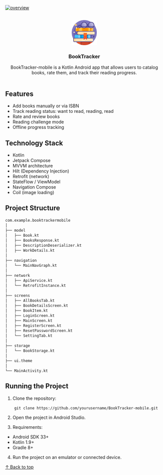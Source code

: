 <!-- back to top -->
<a name="readme-top"></a>

[![overview](https://img.shields.io/badge/BookTracker-overview-green.svg)](/README.md)

<!-- PROJECT LOGO -->
<br />
<div align="center">
  <a href="https://github.com/PrzemekTypa/BookTracker-mobile">
    <img src="app\src\main\res\drawable\book.png" alt="Logo" width="80" height="80">
  </a>

<h3 align="center">BookTracker</h3>

  <p align="center">
    BookTracker-mobile is a Kotlin Android app that allows users to catalog books, rate them, and track their reading progress.
    <br />
    <br />
  </p>
</div>

## Features

- Add books manually or via ISBN
- Track reading status: want to read, reading, read
- Rate and review books
- Reading challenge mode
- Offline progress tracking

## Technology Stack

- Kotlin
- Jetpack Compose
- MVVM architecture
- Hilt (Dependency Injection)
- Retrofit (network)
- StateFlow / ViewModel
- Navigation Compose
- Coil (image loading)

## Project Structure
```
com.example.booktrackermobile
│
├── model
│   ├── Book.kt
│   ├── BooksResponse.kt
│   ├── DescriptionDeserializer.kt
│   ├── WorkDetails.kt
│
├── navigation
│   └── MainNavGraph.kt
│
├── network
│   ├── ApiService.kt
│   └── RetrofitInstance.kt
│
├── screens
│   ├── AllBooksTab.kt
│   ├── BookDetailsScreen.kt
│   ├── BookItem.kt
│   ├── LoginScreen.kt
│   ├── MainScreen.kt
│   ├── RegisterScreen.kt
│   ├── ResetPasswordScreen.kt
│   └── SettingTab.kt
│
├── storage
│   └── BookStorage.kt
│
├── ui.theme
│
└── MainActivity.kt
```




## Running the Project

1. Clone the repository:
```
    git clone https://github.com/yourusername/BookTracker-mobile.git
```
2. Open the project in Android Studio.

3. Requirements:
- Android SDK 33+
- Kotlin 1.9+
- Gradle 8+

4. Run the project on an emulator or connected device.

[↑ Back to top](#readme-top)


